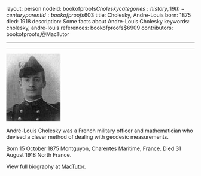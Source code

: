 layout: person
nodeid: bookofproofs$Cholesky
categories: history,19th-century
parentid: bookofproofs$603
title: Cholesky, Andre-Louis
born: 1875
died: 1918
description: Some facts about Andre-Louis Cholesky
keywords: cholesky, andre-louis
references: bookofproofs$6909
contributors: bookofproofs,@MacTutor

---


---

![Cholesky.jpg](https://github.com/bookofproofs/bookofproofs.github.io/blob/main/_sources/_assets/images/portraits/Cholesky.jpg?raw=true)

André-Louis Cholesky was a French military officer and mathematician who devised a clever method of dealing with geodesic measurements.

Born 15 October 1875 Montguyon, Charentes Maritime, France. Died 31 August 1918 North France.


View full biography at [MacTutor](https://mathshistory.st-andrews.ac.uk/Biographies/Cholesky/).